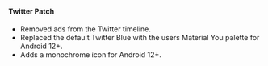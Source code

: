 #### Twitter Patch

- Removed ads from the Twitter timeline.
- Replaced the default Twitter Blue with the users Material You palette for Android 12+.
- Adds a monochrome icon for Android 12+.
